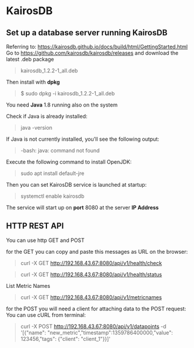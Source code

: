 # KairosDB

## Set up a database server running KairosDB
Referring to:
https://kairosdb.github.io/docs/build/html/GettingStarted.html
Go to
https://github.com/kairosdb/kairosdb/releases
and download the latest .deb package
> kairosdb_1.2.2-1_all.deb 

Then install with **dpkg**
> $ sudo dpkg -i kairosdb_1.2.2-1_all.deb



You need **Java** 1.8 running also on the system

Check if Java is already installed:
> java -version

If Java is not currently installed, you'll see the following output:
> -bash: java: command not found

Execute the following command to install OpenJDK:
> sudo apt install default-jre


Then you can set KairosDB service is launched at startup:
> systemctl enable kairosdb

The service will start up on **port** 8080 at the server **IP Address**


## HTTP REST API

You can use http GET and POST 

for the GET you can copy and paste this messages as URL on the browser:


> curl -X GET http://192.168.43.67:8080/api/v1/health/check

> curl -X GET http://192.168.43.67:8080/api/v1/health/status

List Metric Names
> curl -X GET http://192.168.43.67:8080/api/v1/metricnames

for the POST you will need a client for attaching data to the POST request:
You can use cURL from terminal:

> curl -X POST http://192.168.43.67:8080/api/v1/datapoints -d '[{"name": "new_metric","timestamp":1359786400000,"value": 123456,"tags": {"client": "client_1"}}]'



## 
